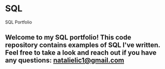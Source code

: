 # SQL
SQL Portfolio
## Welcome to my SQL portfolio! This code repository contains examples of SQL I've written. Feel free to take a look and reach out if you have any questions: natalielic1@gmail.com
